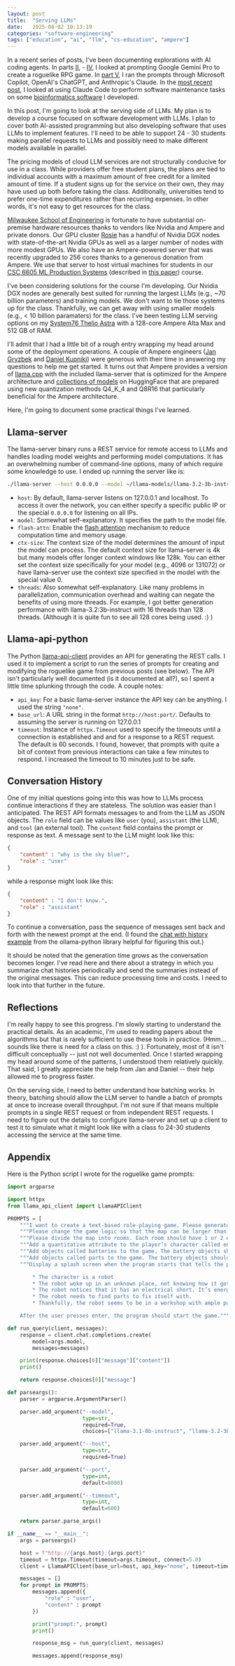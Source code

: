 ```yaml
---
layout: post
title:  "Serving LLMs"
date:   2025-08-02 10:13:19
categories: "software-engineering"
tags: ["education", "ai", "llm", "cs-education", "ampere"]
---
```


In a recent series of posts, I've been documenting explorations with AI coding agents. In parts [II](/software-engineering/2025/07/24/ai-programming-assistants-part-ii.html), -
[IV](/software-engineering/2025/07/26/ai-programming-assistants-part-iv.html), I looked at prompting
Google Gemini Pro to create a roguelike RPG game.  In [part V](/software-engineering/2025/07/27/ai-programming-assistants-part-v.html),
I ran the prompts through Microsoft Copilot, OpenAI's ChatGPT, and Anthropic's Claude.  In the
[most recent post](/software-engineering/2025/08/02/ai-programming-assistants-part-vi.html), I looked at using Claude Code
to perform software maintenance tasks on some [bioinformatics software](https://github.com/nowling-lab/asaph) I developed.

In this post, I'm going to look at the serving side of LLMs. My plan is to develop a course focused on software development
with LLMs.  I plan to cover both AI-assisted programming but also developing software that uses LLMs to implement features.
I'll need to be able to support 24 - 30 students making parallel requests to LLMs and possibly need to make different models
available in parallel.

The pricing models of cloud LLM services are not structurally conducive for use in a class.  While providers offer free student
plans, the plans are tied to individual accounts with a maximum amount of free credit for a limited amount of time.  If a
student signs up for the service on their own, they may have used up both before taking the class.  Additionally, universities
tend to prefer one-time expenditures rather than recurring expenses. In other words, it's not easy to get resources for the class.

[Milwaukee School of Engineering](https://www.msoe.edu/) is fortunate to have substantial on-premise hardware resources thanks
to vendors like Nvidia and Ampere and private donors. Our GPU cluster [Rosie](https://www.msoe.edu/about-msoe/news/details/rosie-msoe-s-supercomputer-gets-major-update/)
has a handful of Nvidia DGX nodes with state-of-the-art Nvidia GPUs as well as a larger number of nodes with more modest GPUs.
We also have an Ampere-powered server that was recently upgraded to 256 cores thanks to a generous donation from Ampere. We use
that server to host virtual machines for students in our [CSC 6605 ML Production Systems](catalog.msoe.edu/preview_course.php?catoid=43&coid=46068&print)
(described in [this paper](https://ieeexplore.ieee.org/abstract/document/10609876)) course.

I've been considering solutions for the course I'm developing.  Our Nvidia DGX nodes are generally best suited for running the
largest LLMs (e.g., ~70 billion parameters) and training models.  We don't want to tie those systems up for the class. Thankfully,
we can get away with using smaller models (e.g., < 10 billion paramaters) for the class.  I've been testing LLM serving options
on my [System76 Thelio Astra](https://system76.com/desktops/thelio-astra-a1.1-n1/configure) with a 128-core Ampere Alta Max and
512 GB of RAM.

I'll admit that I had a little bit of a rough entry wrapping my head around some of the deployment operations.  A couple of
Ampere engineers ([Jan Gryzbek](https://github.com/jan-grzybek-ampere) and [Daniel Kupniki](https://github.com/dkupnicki)) were generous
with their time in answering my questions to help me get started. It turns out that Ampere provides a version of [llama.cpp](https://github.com/AmpereComputingAI/llama.cpp)
with the included llama-server that is optimized for the Ampere architecture and [collections of models](https://huggingface.co/AmpereComputing)
on HuggingFace that are prepared using new quantization methods Q4_K_4 and Q8R16 that particularly beneficial for the Ampere architecture.

Here, I'm going to document some practical things I've learned.

## Llama-server
The llama-server binary runs a REST service for remote access to LLMs and handles loading model weights and performing model computations.
It has an overwhelming number of command-line options, many of which require some knowledge to use.  I ended up running the server
like is:

```bash
./llama-server --host 0.0.0.0 --model ~/llama-models/llama-3.2-3b-instruct-Q8R16.gguf --flash-attn --ctx-size 0 --threads 16
```

* `host`: By default, llama-server listens on 127.0.0.1 and localhost.  To access it over the network, you can either specify
  a specific public IP or the special `0.0.0.0` for listening on all IPs.
* `model`: Somewhat self-explanatory.  It specifies the path to the model file.
* `flash-attn`: Enable the [flash attention](https://arxiv.org/abs/2205.14135) mechanism to reduce computation time and memory usage.
* `ctx-size`: The context size of the model determines the amount of input the model can process. The default context size for llama-server
  is 4k but many models offer longer context windows like 128k. You can either set the context size specifically for your model
  (e.g., 4096 or 131072) or have llama-server use the context size specified in the model with the special value 0.
* `threads`: Also somewhat self-explanatory.  Like many problems in parallelization, communication overhead and waiting can negate
  the benefits of using more threads.  For example, I got better generation performance with llama-3.2:3b-instruct with 16 threads
  than 128 threads.  (Although it is quite fun to see all 128 cores being used.  :) )

## Llama-api-python
The Python [llama-api-client](https://github.com/meta-llama/llama-api-python) provides an API for generating the REST calls.
I used it to implement a script to run the series of prompts for creating and modifying the roguelike game from previous posts
(see below). The API isn't particularly well documented (is it documented at all?), so I spent a little time splunking through
the code.  A couple notes:

* `api_key`: For a basic llama-server instance the API key can be anything.  I used the string `"none"`.
* `base_url`: A URL string in the format `http://host:port/`.  Defaults to assuming the server is running on 127.0.0.1
* `timeout`: Instance of `httpx.Timeout` used to specify the timeouts until a connection is established and
  and for a response to a REST request.  The default is 60 seconds.  I found, however, that prompts with quite a bit
  of context from previous interactions can take a few minutes to respond.  I increased the timeout to 10 minutes
  just to be safe.

## Conversation History
One of my initial questions going into this was how to LLMs process continue interactions if they are stateless.
The solution was easier than I anticipated.  The REST API formats messages to and from the LLM as JSON objects.
The `role` field can be values like `user` (you), `assistant` (the LLM), and `tool` (an external tool). The `content`
field contains the prompt or response as text. A message sent to the LLM might look like this:

```json
{
	"content" : "why is the sky blue?",
	"role" : "user"
}
```

while a response might look like this:

```json
{
	"content" : "I don't know.",
	"role" : "assistant"
}
```

To continue a conversation, pass the sequence of messages sent back and forth with the newest prompt at the end.
(I found the [chat with history example](https://github.com/ollama/ollama-python/blob/main/examples/chat-with-history.py)
from the ollama-python library helpful for figuring this out.)

It should be noted that the generation time grows as the conversation becomes longer. I've read here and there about
a strategy in which you summarize chat histories periodically and send the summaries instead of the original messages.
This can reduce processing time and costs. I need to look into that further in the future.

## Reflections
I'm really happy to see this progress. I'm slowly starting to understand the practical details. As an academic, I'm used
to reading papers about the algorithms but that is rarely sufficient to use these tools in practice. (Hmm... sounds like
there is need for a class on this. :) ).  Fortunately, most of it isn't difficult conceptually -- just not well documented.
Once I started wrapping my head around some of the patterns, I understood them relatively quickly. That said, I greatly
appreciate the help from Jan and Daniel -- their help allowed me to progress faster.

On the serving side, I need to better understand how batching works.  In theory, batching should allow the LLM server
to handle a batch of prompts at once to increase overall throughput.  I'm not sure if that means multiple prompts
in a single REST request or from independent REST requests.  I need to figure out the details to configure llama-server
and set up a client to test it to simulate what it might look like with a class fo 24-30 students accessing the service
at the same time.

## Appendix
Here is the Python script I wrote for the roguelike game prompts:

```python
import argparse

import httpx
from llama_api_client import LlamaAPIClient

PROMPTS = [
    """I want to create a text-based role-playing game. Please generate a Python program that generates a map with borders displayed on the screen with stars and the user’s character displayed with an "@" symbol. The user should be able to move the character up, down, left, or right one space at a time by entering the letters w, s, a, and d. The user can enter the letter q to quit.  The character should not be able to cross the map’s borders. The map should be no larger than 80 by 25 characters.""",
    """Please change the game logic so that the map can be larger than 80 by 25. The game should only show a 80 by 25 region of the map on the console with the user’s character in the center. When the user moves, the displayed region of the map should be updated.""",
    """Please divide the map into rooms. Each room should have 1 or 2 entryways. The rooms should be connected by hallways.""",
    """Add a quantitative attribute to the player’s character called energy. It’s minimum value is 0, while it’s maximum value is 100. When the game starts, the character’s energy should be initialized to 100. After every turn, the energy should go down by 1 point. If the character’s energy reaches 0, the game is over, and the character has lost.""",
    """Add objects called batteries to the game. The battery objects should be displayed using the character "b". The game should start with 20 battery objects. The batteries should should be randomly distributed across the map inside the rooms. When the character’s position matches the position of a battery object, the character’s energy should be increased to the maximum amount (100) and the battery object should be removed from the game.""",
    """Add objects called parts to the game. The battery objects should be displayed using the character "p". The game should start with 5 parts objects. The parts should should be randomly distributed across the map inside the rooms. When the character’s position matches the position of a part, the character picks up the part, and the part should be removed from the game. When the character has collected all 5 parts, the rate at which the character’s energy drains should be decreased from 1 unit per move to 1 unit every 10 moves. In addition, display the message "Congratulations! You used the parts to fix your electrical short. Your energy level is no longer going to drain so quickly." """,
    """Display a splash screen when the program starts that tells the player the background story for the game. The story should include the following elements:

        * The character is a robot
        * The robot woke up in an unknown place, not knowing how it got there
        * The robot notices that it has an electrical short. It’s energy is draining quickly.
        * The robot needs to find parts to fix itself with.
        * Thankfully, the robot seems to be in a workshop with ample parts and batteries.

    After the user presses enter, the program should start the game."""]

def run_query(client, messages):
    response = client.chat.completions.create(
        model=args.model,
        messages=messages)

    print(response.choices[0]["message"]["content"])
    print()

    return response.choices[0]["message"]

def parseargs():
    parser = argparse.ArgumentParser()

    parser.add_argument("--model",
                        type=str,
                        required=True,
                        choices=["llama-3.1-8b-instruct", "llama-3.2-3b-instruct"])

    parser.add_argument("--host",
                        type=str,
                        required=True)

    parser.add_argument("--port",
                        type=int,
                        default=8080)

    parser.add_argument("--timeout",
                        type=int,
                        default=600)

    return parser.parse_args()

if __name__ == "__main__":
    args = parseargs()

    host = f"http://{args.host}:{args.port}"
    timeout = httpx.Timeout(timeout=args.timeout, connect=5.0)
    client = LlamaAPIClient(base_url=host, api_key="none", timeout=timeout)

    messages = []
    for prompt in PROMPTS:
        messages.append({
            "role" : "user",
            "content" : prompt
        })

        print("prompt:", prompt)
        print()

        response_msg = run_query(client, messages)

        messages.append(response_msg)
```
